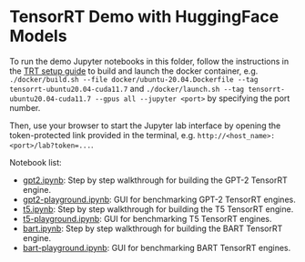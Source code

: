 # TensorRT Demo with HuggingFace Models

To run the demo Jupyter notebooks in this folder, follow the instructions in the [TRT setup guide](../../../README.md) to build and launch the docker container, e.g. `./docker/build.sh --file docker/ubuntu-20.04.Dockerfile --tag tensorrt-ubuntu20.04-cuda11.7` and `./docker/launch.sh --tag tensorrt-ubuntu20.04-cuda11.7 --gpus all --jupyter <port>` by specifying the port number.

Then, use your browser to start the Jupyter lab interface by opening the token-protected link provided in the terminal, e.g. `http://<host_name>:<port>/lab?token=...`.

Notebook list:

- [gpt2.ipynb](gpt2.ipynb): Step by step walkthrough for building the GPT-2 TensorRT engine.
- [gpt2-playground.ipynb](gpt2-playground.ipynb): GUI for benchmarking GPT-2 TensorRT engines.
- [t5.ipynb](t5.ipynb): Step by step walkthrough for building the T5 TensorRT engine.
- [t5-playground.ipynb](t5-playground.ipynb): GUI for benchmarking T5 TensorRT engines.
- [bart.ipynb](bart.ipynb): Step by step walkthrough for building the BART TensorRT engine.
- [bart-playground.ipynb](bart-playground.ipynb): GUI for benchmarking BART TensorRT engines.
